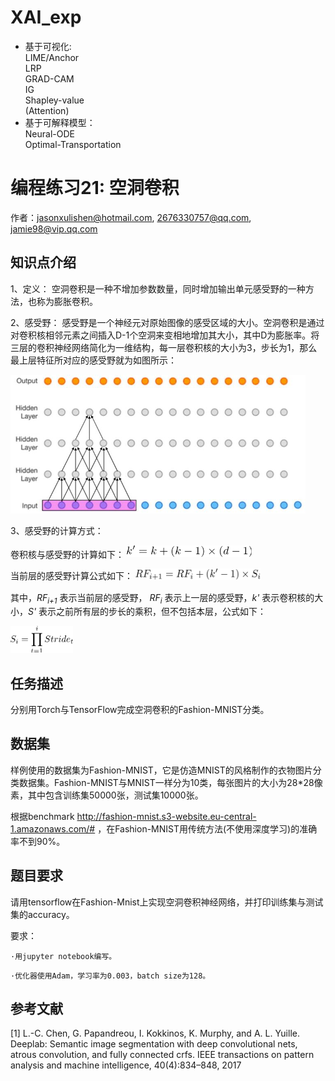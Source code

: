 

# XAI_exp
* 基于可视化:  
LIME/Anchor  
LRP   
GRAD-CAM  
IG  
Shapley-value   
(Attention)  
* 基于可解释模型：  
Neural-ODE   
Optimal-Transportation  
 


# 编程练习21: 空洞卷积

作者：jasonxulishen@hotmail.com, 2676330757@qq.com, jamie98@vip.qq.com 

## 知识点介绍

1、定义：
空洞卷积是一种不增加参数数量，同时增加输出单元感受野的一种方法，也称为膨胀卷积。

2、感受野：
感受野是一个神经元对原始图像的感受区域的大小。空洞卷积是通过对卷积核相邻元素之间插入D-1个空洞来变相地增加其大小，其中D为膨胀率。将三层的卷积神经网络简化为一维结构，每一层卷积核的大小为3，步长为1，那么最上层特征所对应的感受野就为如图所示：

![](imgs/Picture1.png)

3、感受野的计算方式：


卷积核与感受野的计算如下：
<img src="imgs/formular1.jpg" width=200>

当前层的感受野计算公式如下：
<img src="imgs/formular2.jpg" width=200>

其中，*RF<sub>i+1</sub>* 表示当前层的感受野， *RF<sub>i</sub>* 表示上一层的感受野，*k'* 表示卷积核的大小，*S'* 表示之前所有层的步长的乘积，但不包括本层，公式如下：

<img src="imgs/formula3.jpg" width=100>

## 任务描述

分别用Torch与TensorFlow完成空洞卷积的Fashion-MNIST分类。

## 数据集

样例使用的数据集为Fashion-MNIST，它是仿造MNIST的风格制作的衣物图片分类数据集。Fashion-MNIST与MNIST一样分为10类，每张图片的大小为28*28像素，其中包含训练集50000张，测试集10000张。

根据benchmark http://fashion-mnist.s3-website.eu-central-1.amazonaws.com/# ，在Fashion-MNIST用传统方法(不使用深度学习)的准确率不到90%。

## 题目要求

请用tensorflow在Fashion-Mnist上实现空洞卷积神经网络，并打印训练集与测试集的accuracy。

要求：

`·用jupyter notebook编写。`

`·优化器使用Adam，学习率为0.003，batch size为128。`

## 参考文献

[1] L.-C. Chen, G. Papandreou, I. Kokkinos, K. Murphy, and A. L. Yuille. Deeplab: Semantic image segmentation with deep convolutional nets, atrous convolution, and fully connected crfs. IEEE transactions on pattern analysis and machine intelligence, 40(4):834–848, 2017
